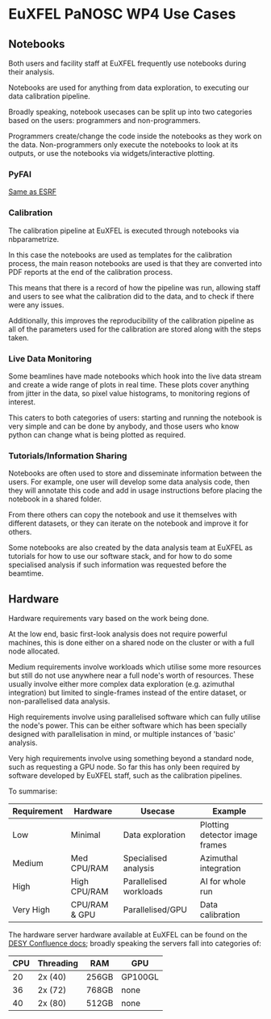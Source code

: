 # EuXFEL PaNOSC WP4 Use Cases

## Notebooks

Both users and facility staff at EuXFEL frequently use notebooks during their analysis.

Notebooks are used for anything from data exploration, to executing our data calibration pipeline.

Broadly speaking, notebook usecases can be split up into two categories based on the users: programmers and non-programmers.

Programmers create/change the code inside the notebooks as they work on the data. Non-programmers only execute the notebooks to look at its outputs, or use the notebooks via widgets/interactive plotting.

### PyFAI

[Same as ESRF](https://github.com/panosc-eu/panosc/blob/master/Work%20Packages/WP4%20Data%20analysis%20services/use_cases/ESRF/pyfai.rst)

### Calibration

The calibration pipeline at EuXFEL is executed through notebooks via nbparametrize.

In this case the notebooks are used as templates for the calibration process, the main reason notebooks are used is that they are converted into PDF reports at the end of the calibration process.

This means that there is a record of how the pipeline was run, allowing staff and users to see what the calibration did to the data, and to check if there were any issues.

Additionally, this improves the reproducibility of the calibration pipeline as all of the parameters used for the calibration are stored along with the steps taken.

### Live Data Monitoring

Some beamlines have made notebooks which hook into the live data stream and create a wide range of plots in real time. These plots cover anything from jitter in the data, so pixel value histograms, to monitoring regions of interest.

This caters to both categories of users: starting and running the notebook is very simple and can be done by anybody, and those users who know python can change what is being plotted as required.

### Tutorials/Information Sharing

Notebooks are often used to store and disseminate information between the users. For example, one user will develop some data analysis code, then they will annotate this code and add in usage instructions before placing the notebook in a shared folder.

From there others can copy the notebook and use it themselves with different datasets, or they can iterate on the notebook and improve it for others.

Some notebooks are also created by the data analysis team at EuXFEL as tutorials for how to use our software stack, and for how to do some specialised analysis if such information was requested before the beamtime.

## Hardware

Hardware requirements vary based on the work being done.

At the low end, basic first-look analysis does not require powerful machines, this is done either on a shared node on the cluster or with a full node allocated.

Medium requirements involve workloads which utilise some more resources but still do not use anywhere near a full node's worth of resources. These usually involve either more complex data exploration (e.g. azimuthal integration) but limited to single-frames instead of the entire dataset, or non-parallelised data analysis. 

High requirements involve using parallelised software which can fully utilise the node's power. This can be either software which has been specially designed with parallelisation in mind, or multiple instances of 'basic' analysis.

Very high requirements involve using something beyond a standard node, such as requesting a GPU node. So far this has only been required by software developed by EuXFEL staff, such as the calibration pipelines.

To summarise:

| Requirement | Hardware      | Usecase                | Example                        |
| ----------- | ------------- | ---------------------- | ------------------------------ |
| Low         | Minimal       | Data exploration       | Plotting detector image frames |
| Medium      | Med CPU/RAM   | Specialised analysis   | Azimuthal integration          |
| High        | High CPU/RAM  | Parallelised workloads | AI for whole run               |
| Very High   | CPU/RAM & GPU | Parallelised/GPU       | Data calibration               |

The hardware server hardware available at EuXFEL can be found on the [DESY Confluence docs](https://confluence.desy.de/display/IS/Hardware+in+the+exfel+partition); broadly speaking the servers fall into categories of:

| CPU | Threading | RAM   | GPU     |
| --- | --------- | ----- | ------- |
| 20  | 2x (40)   | 256GB | GP100GL |
| 36  | 2x (72)   | 768GB | none    |
| 40  | 2x (80)   | 512GB | none    |


